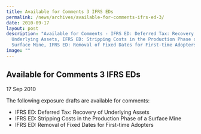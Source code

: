 ```yaml
---
title: Available for Comments 3 IFRS EDs
permalink: /news/archives/available-for-comments-ifrs-ed-3/
date: 2010-09-17
layout: post
description: "Available for Comments - IFRS ED: Deferred Tax: Recovery of
  Underlying Assets, IFRS ED: Stripping Costs in the Production Phase of a
  Surface Mine, IFRS ED: Removal of Fixed Dates for First-time Adopters"
image: ""
---
```

Available for Comments 3 IFRS EDs
----------------------------------------------------------------------------------------------------------------------------------------------------------------------------------------------------------

17 Sep 2010

The following exposure drafts are available for comments:

*   IFRS ED: Deferred Tax: Recovery of Underlying Assets
*   IFRS ED: Stripping Costs in the Production Phase of a Surface Mine
*   IFRS ED: Removal of Fixed Dates for First-time Adopters